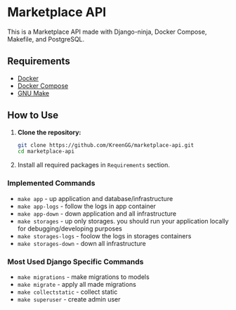 # Marketplace API

This is a Marketplace API made with Django-ninja, Docker Compose, Makefile, and PostgreSQL.

## Requirements

-   [Docker](https://www.docker.com/get-started)
-   [Docker Compose](https://docs.docker.com/compose/install/)
-   [GNU Make](https://www.gnu.org/software/make/)

## How to Use

1. **Clone the repository:**

    ```bash
    git clone https://github.com/KreenGG/marketplace-api.git
    cd marketplace-api
    ```

2. Install all required packages in `Requirements` section.

### Implemented Commands

-   `make app` - up application and database/infrastructure
-   `make app-logs` - follow the logs in app container
-   `make app-down` - down application and all infrastructure
-   `make storages` - up only storages. you should run your application locally for debugging/developing purposes
-   `make storages-logs` - foolow the logs in storages containers
-   `make storages-down` - down all infrastructure

### Most Used Django Specific Commands

-   `make migrations` - make migrations to models
-   `make migrate` - apply all made migrations
-   `make collectstatic` - collect static
-   `make superuser` - create admin user
